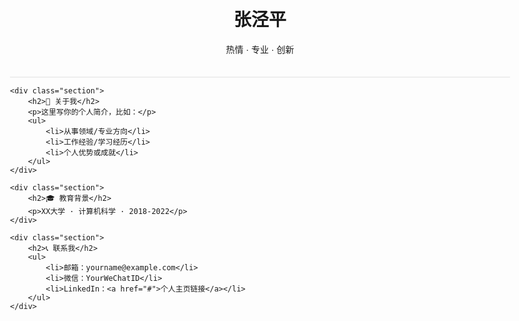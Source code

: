 <!DOCTYPE html>
<html>
<head>
    <title>张泾平的个人主页</title>
    <style>
        body { font-family: Arial, sans-serif; max-width: 800px; margin: 0 auto; padding: 20px; }
        .header { text-align: center; border-bottom: 2px solid #eee; padding-bottom: 20px; }
        .section { margin: 40px 0; }
        img { width: 150px; border-radius: 50%; }
    </style>
</head>
<body>
    <div class="header">
        <h1>张泾平</h1>
        <p>热情 · 专业 · 创新</p>
    </div>

    <div class="section">
        <h2>📌 关于我</h2>
        <p>这里写你的个人简介，比如：</p>
        <ul>
            <li>从事领域/专业方向</li>
            <li>工作经验/学习经历</li>
            <li>个人优势或成就</li>
        </ul>
    </div>

    <div class="section">
        <h2>🎓 教育背景</h2>
        <p>XX大学 · 计算机科学 · 2018-2022</p>
    </div>

    <div class="section">
        <h2>📞 联系我</h2>
        <ul>
            <li>邮箱：yourname@example.com</li>
            <li>微信：YourWeChatID</li>
            <li>LinkedIn：<a href="#">个人主页链接</a></li>
        </ul>
    </div>
